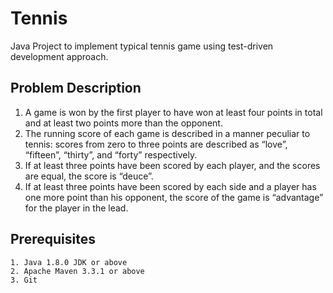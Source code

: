 # Tennis

Java Project to implement typical tennis game using test-driven development approach. 

## Problem Description

1. A game is won by the first player to have won at least four points in total and at least two points more than the opponent.
2. The running score of each game is described in a manner peculiar to tennis: scores from zero to three points are described as “love”, “fifteen”, “thirty”, and “forty” respectively.
3. If at least three points have been scored by each player, and the scores are equal, the score is “deuce”.
4. If at least three points have been scored by each side and a player has one more point than his opponent, the score of the game is “advantage” for the player in the lead.


## Prerequisites

```
1. Java 1.8.0 JDK or above
2. Apache Maven 3.3.1 or above
3. Git
```